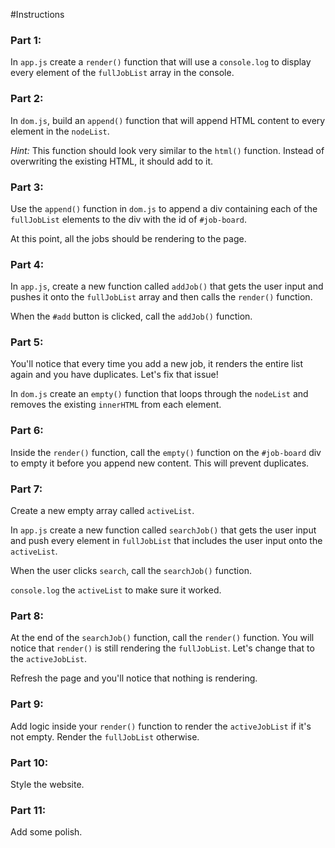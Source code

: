 #Instructions

### Part 1: 
In `app.js` create a `render()` function that will use a `console.log` to display every element of the `fullJobList` array in the console.


### Part 2: 
In `dom.js`, build an `append()` function that will append HTML content to every element in the `nodeList`. 

*Hint:* This function should look very similar to the `html()` function. Instead of overwriting the existing HTML, it should add to it. 

### Part 3: 
Use the `append()` function in `dom.js` to append a div containing each of the `fullJobList` elements to the div with the id of `#job-board`.

At this point, all the jobs should be rendering to the page. 

### Part 4: 
In `app.js`, create a new function called `addJob()` that gets the user input and pushes it onto the `fullJobList` array and then calls the `render()` function.

When the `#add` button is clicked, call the `addJob()` function. 

### Part 5: 
You'll notice that every time you add a new job, it renders the entire list again and you have duplicates. Let's fix that issue! 

In `dom.js` create an `empty()` function that loops through the `nodeList` and removes the existing `innerHTML` from each element. 

### Part 6: 
Inside the `render()` function, call the `empty()` function on the `#job-board` div to empty it before you append new content. This will prevent duplicates. 

### Part 7: 
Create a new empty array called `activeList`. 

In `app.js` create a new function called `searchJob()` that gets the user input and push every element in `fullJobList` that includes the user input onto the `activeList`. 

When the user clicks `search`, call the `searchJob()` function.

`console.log` the `activeList` to make sure it worked. 

### Part 8: 
At the end of the `searchJob()` function, call the `render()` function. You will notice that `render()` is still rendering the `fullJobList`. Let's change that to the `activeJobList`. 

Refresh the page and you'll notice that nothing is rendering. 

### Part 9: 
Add logic inside your `render()` function to render the `activeJobList` if it's not empty. Render the `fullJobList` otherwise. 

### Part 10:
Style the website. 

### Part 11:
Add some polish.